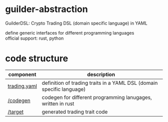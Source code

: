 # guilder-abstraction
GuilderDSL: Crypto Trading DSL (domain specific language) in YAML

define generic interfaces for different programming languages  
official support: rust, python


# code structure

| component                       | description                                                           |
| ------------------------------- | --------------------------------------------------------------------- |
| [trading.yaml](./trading.yaml)  | definition of trading traits in a YAML DSL (domain specific language) |
| [/codegen](./codegen/README.md) | codegen for different programming lanugages, written in rust          |
| [/target](./target/README.md)   | generated trading trait code                                          |
